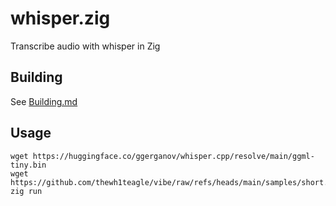 # whisper.zig

Transcribe audio with whisper in Zig

## Building

See [Building.md](BUILDING.md)

## Usage

```console
wget https://huggingface.co/ggerganov/whisper.cpp/resolve/main/ggml-tiny.bin
wget https://github.com/thewh1teagle/vibe/raw/refs/heads/main/samples/short.wav
zig run
```

